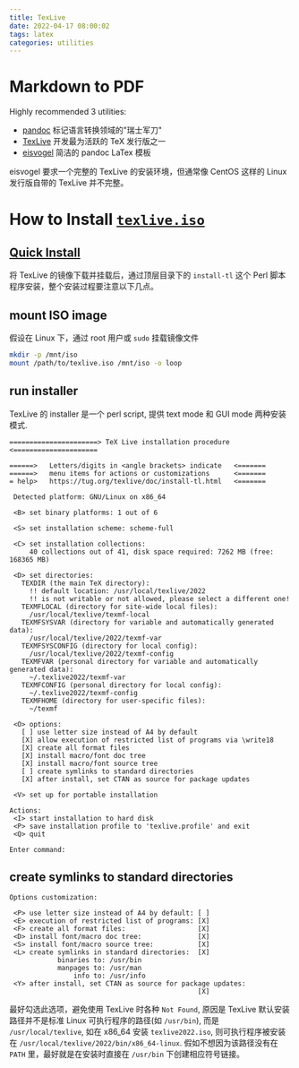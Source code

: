 ```yaml
---
title: TexLive
date: 2022-04-17 08:00:02
tags: latex
categories: utilities
---
```


# Markdown to PDF

Highly recommended 3 utilities:

- [pandoc](https://github.com/jgm/pandoc) 标记语言转换领域的"瑞士军刀"
- [TexLive](https://ftp.ntou.edu.tw/ctan/systems/texlive/Images/) 开发最为活跃的 TeX 发行版之一
- [eisvogel](https://github.com/Wandmalfarbe/pandoc-latex-template) 简洁的 pandoc LaTex 模板

eisvogel 要求一个完整的 TexLive 的安装环境，但通常像 CentOS 这样的 Linux 发行版自带的 TexLive 并不完整。

# How to Install [`texlive.iso`](https://www.tug.org/texlive/acquire-iso.html)

## [Quick Install](https://www.tug.org/texlive/quickinstall.html)

将 TexLive 的镜像下载并挂载后，通过顶层目录下的 `install-tl` 这个 Perl 脚本程序安装，整个安装过程要注意以下几点。

## mount ISO image

假设在 Linux 下，通过 root 用户或 `sudo` 挂载镜像文件

```bash
mkdir -p /mnt/iso
mount /path/to/texlive.iso /mnt/iso -o loop
```

## run installer

TexLive 的 installer 是一个 perl script, 提供 text mode 和 GUI mode 两种安装模式.

```
======================> TeX Live installation procedure <=====================

======>   Letters/digits in <angle brackets> indicate   <=======
======>   menu items for actions or customizations      <=======
= help>   https://tug.org/texlive/doc/install-tl.html   <=======

 Detected platform: GNU/Linux on x86_64

 <B> set binary platforms: 1 out of 6

 <S> set installation scheme: scheme-full

 <C> set installation collections:
     40 collections out of 41, disk space required: 7262 MB (free: 168365 MB)

 <D> set directories:
   TEXDIR (the main TeX directory):
     !! default location: /usr/local/texlive/2022
     !! is not writable or not allowed, please select a different one!
   TEXMFLOCAL (directory for site-wide local files):
     /usr/local/texlive/texmf-local
   TEXMFSYSVAR (directory for variable and automatically generated data):
     /usr/local/texlive/2022/texmf-var
   TEXMFSYSCONFIG (directory for local config):
     /usr/local/texlive/2022/texmf-config
   TEXMFVAR (personal directory for variable and automatically generated data):
     ~/.texlive2022/texmf-var
   TEXMFCONFIG (personal directory for local config):
     ~/.texlive2022/texmf-config
   TEXMFHOME (directory for user-specific files):
     ~/texmf

 <O> options:
   [ ] use letter size instead of A4 by default
   [X] allow execution of restricted list of programs via \write18
   [X] create all format files
   [X] install macro/font doc tree
   [X] install macro/font source tree
   [ ] create symlinks to standard directories
   [X] after install, set CTAN as source for package updates

 <V> set up for portable installation

Actions:
 <I> start installation to hard disk
 <P> save installation profile to 'texlive.profile' and exit
 <Q> quit

Enter command:
```

## create symlinks to standard directories

```
Options customization:

 <P> use letter size instead of A4 by default: [ ]
 <E> execution of restricted list of programs: [X]
 <F> create all format files:                  [X]
 <D> install font/macro doc tree:              [X]
 <S> install font/macro source tree:           [X]
 <L> create symlinks in standard directories:  [X]
            binaries to: /usr/bin
            manpages to: /usr/man
                info to: /usr/info
 <Y> after install, set CTAN as source for package updates:
                                               [X]
```

最好勾选此选项，避免使用 TexLive 时各种 `Not Found`, 原因是 TexLive 默认安装路径并不是标准 Linux 可执行程序的路径(如 `/usr/bin`), 而是 `/usr/local/texlive`, 如在 x86_64 安装 `texlive2022.iso`, 则可执行程序被安装在 `/usr/local/texlive/2022/bin/x86_64-linux`. 假如不想因为该路径没有在 `PATH` 里，最好就是在安装时直接在 `/usr/bin` 下创建相应符号链接。

